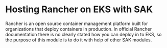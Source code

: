 # Hosting Rancher on EKS with SAK

Rancher is an open source container management platform built for organizations that deploy containers in production. In official Rancher documentation there is no clearly stated how you can deploy in to EKS, so the purpose of this module is to do it with help of other SAK modules.

